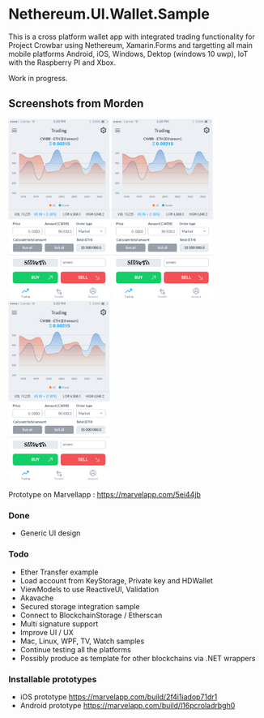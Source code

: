 # Nethereum.UI.Wallet.Sample

This is a cross platform wallet app with integrated trading functionality for Project Crowbar using Nethereum, Xamarin.Forms and targetting all main mobile platforms Android, iOS, Windows, Dektop (windows 10 uwp), IoT with the Raspberry PI and Xbox. 

Work in progress.

## Screenshots from Morden

<img src="Design/screenshots/trading.png" width="200" alt="Trading screen">
<img src="Design/screenshots/trading.png" width="200" alt="Transfer screen">
<img src="Design/screenshots/trading.png" width="200" alt="Account screen">

Prototype on Marvellapp : https://marvelapp.com/5ei44jb

### Done

* Generic UI design

### Todo
* Ether Transfer example
* Load account from KeyStorage, Private key and HDWallet
* ViewModels to use ReactiveUI, Validation 
* Akavache
* Secured storage integration sample
* Connect to BlockchainStorage / Etherscan
* Multi signature support
* Improve UI / UX
* Mac, Linux, WPF, TV, Watch samples
* Continue testing all the platforms 
* Possibly produce as template for other blockchains via .NET wrappers

### Installable prototypes

* iOS prototype https://marvelapp.com/build/2f4i1iadop71dr1
* Android prototype https://marvelapp.com/build/l16pcroladrbgh0
